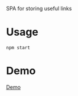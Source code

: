 SPA for storing useful links

Usage
================
```
npm start
```
Demo
================
[Demo](https://luispuentesvega.github.io/useful-links/)
